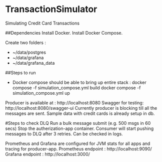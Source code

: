 # TransactionSimulator
Simulating Credit Card Transactions

##Dependencies
Install Docker.
Install Docker Compose.

Create two folders :
  - ~/data/postgres
  - ~/data/grafana
  - ~/data/grafana_data

##Steps to run
- Docker compose should be able to bring up entire stack :
    docker compose -f simulation_compose.yml build
    docker compose -f simulation_compose.yml up

Producer is available at : 
  http://localhost:8080
Swagger for testing:
  http://localhost:8080/swagger-ui
Currently producer is blocking till all the messages are sent.
Sample data with credit cards is already setup in db.

#Steps to check DLQ
Run a bulk message submit (e.g. 500 msgs in 60 secs)
Stop the autherization-app container.
Consumer will start pushing messages to DLQ after 3 retries.
Can be checked in logs.

Prometheus and Grafana are configured for JVM stats for all apps and tracing for producer-app.
Prometheus endpoint : http://localhost:9090/
Grafana endpoint : http://localhost:3000/



